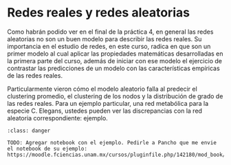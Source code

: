 # Redes reales y redes aleatorias

Como habrán podido ver en el final de la práctica 4, en general las redes aleatorias no son un buen modelo para describir las redes reales. Su importancia en el estudio de redes, en este curso, radica en que son un primer modelo al cual aplicar las propiedades matemáticas desarrolladas en la primera parte del curso, además de iniciar con ese modelo el ejercicio de contrastar las predicciones de un modelo con las características empíricas de las redes reales.

Particularmente vieron cómo el modelo aleatorio falla al predecir el clustering promedio, el clustering de los nodos y la distribución de grado de las redes reales. Para un ejemplo particular, una red metabólica para la especie C. Elegans, ustedes pueden ver las discrepancias con la red aleatoria correspondiente: ejemplo.


```{admonition} TODO
:class: danger

TODO: Agregar notebook con el ejemplo. Pedirle a Pancho que me envie el notebook de su ejemplo: https://moodle.fciencias.unam.mx/cursos/pluginfile.php/142180/mod_book/chapter/2917/Pr%C3%A1ctica%20redes%20aleatorias%20%287%29.html
```